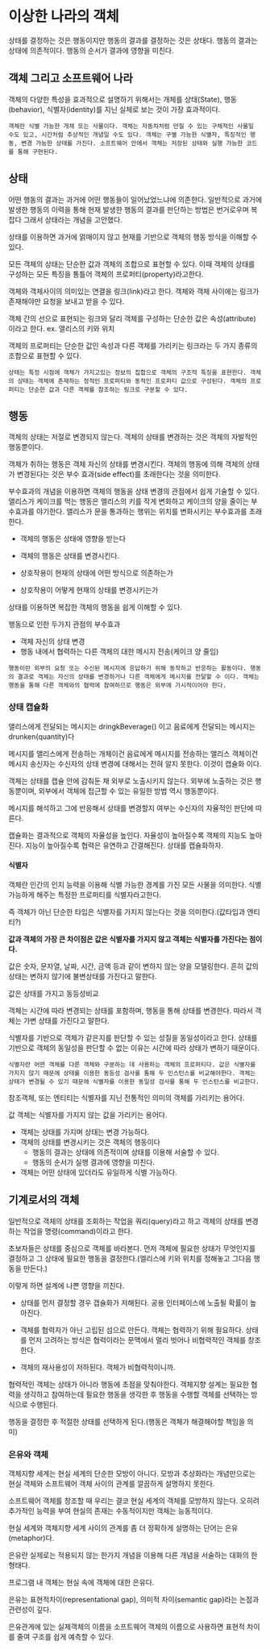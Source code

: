 # 이상한 나라의 객체

상태를 결정하는 것은 행동이지만 행동의 결과를 결정하는 것은 상태다. 행동의 결과는 상태에 의존적이다. 행동의 순서가 결과에 영향을 미친다.

## 객체 그리고 소프트웨어 나라

객체의 다양한 특성을 효과적으로 설명하기 위해서는 개체를 상태(State), 행동(behavior), 식별자(identity)를 지닌 실체로 보는 것이 가장 효과적이다.

```
객체란 식별 가능한 개체 또는 사물이다. 객체는 자동차처럼 만질 수 있는 구체적인 사물일 수도 있고, 시간처럼 추상적인 개념일 수도 있다. 객체는 구별 가능한 식별자, 특징적인 행동, 변경 가능한 상태를 가진다. 소프트웨어 안에서 객체는 저장된 상태와 실행 가능한 코드를 통해 구현된다.
```

## 상태

어떤 행동의 결과는 과거에 어떤 행동들이 일어났었느냐에 의존한다. 일반적으로 과거에 발생한 행동의 이력을 통해 현재 발생한 행동의 결과를 판단하는 방법은 번거로우며 복잡다 그래서 상태라는 개념을 고안했다.

상태를 이용하면 과거에 얽매이지 않고 현재를 기반으로 객체의 행동 방식을 이해할 수 있다.

모든 객체의 상태는 단순한 값과 객체의 조합으로 표현할 수 있다. 이때 객체의 상태를 구성하는 모든 특징을 통틀어 객체의 프로퍼티(property)라고한다.

객체와 객체사이의 의미있는 연결을 링크(link)라고 한다. 객체와 객체 사이에는 링크가 존재해야만 요청을 보내고 받을 수 있다.

객체 간의 선으로 표현되는 링크와 달리 객체를 구성하는 단순한 값은 속성(attribute)이라고 한다. ex. 앨리스의 키와 위치

객체의 프로퍼티는 단순한 값인 속성과 다른 객체를 가리키는 링크라는 두 가지 종류의 조합으로 표현할 수 있다.

```
상태는 특정 시점에 객체가 가지고있는 정보의 집합으로 객체의 구조적 특징을 표현한다. 객체의 상태는 객체에 존재하는 정적인 프로퍼티와 동적인 프로퍼티 값으로 구성된다. 객체의 프로퍼티는 단순한 값과 다른 객체를 참조하는 링크로 구분할 수 있다.
```

## 행동

객체의 상태는 저절로 변경되지 않는다. 객체의 상태를 변경하는 것은 객체의 자발적인 행동뿐이다.

객체가 취하는 행동은 객체 자신의 상태를 변경시킨다. 객체의 행동에 의해 객체의 상태가 변경된다는 것은 부수 효과(side effect)를 초래한다는 것을 의미한다.

부수효과의 개념을 이용하면 객체의 행동을 상태 변경의 관점에서 쉽게 기술할 수 있다. 앨리스가 케이크를 먹는 행동은 앨리스의 키를 작게 변화하고 케이크의 양을 줄이는 부수효과를 야기한다. 앨리스가 문을 통과하는 행위는 위치를 변화시키는 부수효과를 초래한다.

-   객체의 행동은 상태에 영향을 받는다
-   객체의 행동은 상태를 변경시킨다.

-   상호작용이 현재의 상태에 어떤 방식으로 의존하는가
-   상호작용이 어떻게 현재의 상태를 변경시키는가

상태를 이용하면 복잡한 객체의 행동을 쉽게 이해할 수 있다.

행동으로 인한 두가지 관점의 부수효과

-   객체 자신의 상태 변경
-   행동 내에서 협력하는 다른 객체의 대한 메시지 전송(케이크 양 줄임)

```
행동이란 외부의 요청 또는 수신된 메시지에 응답하기 위해 동작하고 반응하는 활동이다. 행동의 결과로 객체는 자신의 상태를 변경하거나 다른 객체에게 메시지를 전달할 수 이다. 객체는 행동을 통해 다른 객체와의 협력에 참여하므로 행동은 외부에 가시적이어야 한다.
```

### 상태 캡슐화

앨리스에게 전달되는 메시지는 dringkBeverage() 이고 음료에게 전달되는 메시지는 drunken(quantity)다

메시지를 앨리스에게 전송하는 개체이건 음료에게 메시지를 전송하는 앨리스 객체이건 메시지 송신자는 수신자의 상태 변경에 대해서는 전혀 알지 못한다. 이것이 캡슐화 이다.

객체는 상태를 캡슐 안에 감춰둔 채 외부로 노출시키지 않는다. 외부에 노출하는 것은 행동뿐이며, 외부에서 객체에 접근할 수 있는 유일한 방법 역시 행동뿐이다.

메시지를 해석하고 그에 반응해서 상태를 변경할지 여부는 수신자의 자율적인 판단에 따른다.

캡슐화는 결과적으로 객체의 자율성을 높인다. 자율성이 높아질수록 객체의 지능도 높아진다. 지능이 높아질수록 협력은 유연하고 간결해진다. 상태를 캡슐화하자.

#### 식별자

객체란 인간의 인지 능력을 이용해 식별 가능한 경계를 가진 모든 사물을 의미한다. 식별 가능하게 해주는 특정한 프로퍼티를 식별자라고한다.

즉 객체가 아닌 단순한 타입은 식별자를 가지지 않는다는 것을 의미한다.(값타입과 엔티티?)

**값과 객체의 가장 큰 차이점은 값은 식별자를 가지지 않고 객체는 식별자를 가진다는 점이다.**

값은 숫자, 문자열, 날짜, 시간, 금액 등과 같이 변하지 않는 양을 모델링한다. 흔히 값의 상태는 변하지 않기에 불변상태를 가진다고 말한다.

값은 상태를 가지고 동등성비교

객체는 시간에 따라 변경되는 상태를 포함하며, 행동을 통해 상태를 변경한다. 따라서 객체는 가변 상태를 가진다고 말한다.

식별자를 기반으로 객체가 같은지를 판단할 수 있는 성질을 동일성이라고 한다. 상태를 기반으로 객체의 동일성을 판단할 수 없는 이유는 시간에 따라 상태가 변하기 때문이다.

```
식별자란 어떤 객체를 다른 객체와 구분하는 데 사용하는 객체의 프로퍼티다. 값은 식별자를 가지지 않기 때문에 상태를 이용한 동등성 검사를 통해 두 인스턴스를 비교해야한다. 객체는 상태가 변경될 수 있기 때문에 식별자를 이용한 동일성 검사를 통해 두 인스턴스를 비교한다.
```

참조객체, 또는 엔티티는 식별자를 지닌 전통적인 의미의 객체를 가리키는 용어다.

값 객체는 식별자를 가지지 않는 값을 가리키는 용어다.

-   객체는 상태를 가지며 상태는 변경 가능하다.
-   객체의 상태를 변경시키는 것은 객체의 행동이다
    -   행동의 결과는 상태에 의존적이며 상태를 이용해 서술할 수 있다.
    -   행동의 순서가 실행 결과에 영향을 미친다.
-   객체는 어떤 상태에 있더라도 유일하게 식별 가능하다.

## 기계로서의 객체

일반적으로 객체의 상태를 조회하는 작업을 쿼리(query)라고 하고 객체의 상태를 변경하는 작업을 명령(command)이라고 한다.

초보자들은 상태를 중심으로 객체를 바라본다. 먼저 객체에 필요한 상태가 무엇인지를 결정하고 그 상태에 필요한 행동을 결정한다.(엘리스에 키와 위치를 정해놓고 그다음 행동을 만든다.)

이렇게 하면 설계에 나쁜 영향을 끼친다.

-   상태를 먼저 결정할 경우 갭슐화가 저해된다. 공용 인터페이스에 노출될 확률이 높아진다.

-   객체를 협력자가 아닌 고립된 섬으로 만든다. 객체는 협력하기 위해 필요하다. 상태를 먼저 고려하는 방식은 협력이라는 문맥에서 멀리 벗어나 비협력적인 객체를 창조한다.

-   객체의 재사용성이 저하된다. 객체가 비협력적이니까.

협력적인 객체는 상태가 아니라 행동에 초점을 맞춰야한다. 객체지향 설계는 필요한 협력을 생각하고 참여하는데 필요한 행동을 생각한 후 행동을 수행할 객체를 선택하는 방식으로 수행된다.

행동을 결정한 후 적절한 상태를 선택하게 된다.(행동은 객체가 해결해야할 책임을 의미)

### 은유와 객체

객체지향 세계는 현실 세계의 단순한 모방이 아니다. 모방과 추상화라는 개념만으로는 현실 객체와 소프트웨어 객체 사이의 관계를 깔끔하게 설명하지 못한다.

소프트웨어 객체를 창조할 때 우리는 결코 현실 세계의 객체를 모방하지 않는다. 오히려 추가적인 능력을 부여 현실의 존재는 수동적이지만 객체는 능동적이다.

현실 세계와 객체지향 세계 사이의 관계를 좀 더 정확하게 설명하는 단어는 은유(metaphor)다.

은유란 실제로는 적용되지 않는 한가지 개념을 이용해 다른 개념을 서술하는 대화의 한 형태다.

프로그램 내 객체는 현실 속에 객체에 대한 은유다.

은유는 표현적차이(representational gap), 의미적 차이(semantic gap)라는 논점과 관련성이 깊다.

은유관게에 있는 실제객체의 이름을 소프트웨어 객체의 이름으로 사용하면 표현적 차이를 줄여 구조를 쉽게 예측할 수 있다.
